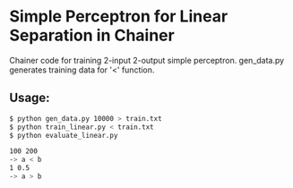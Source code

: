 # Simple Perceptron for Linear Separation in Chainer

Chainer code for training 2-input 2-output simple perceptron.
gen_data.py generates training data for '<' function.

## Usage:

```bash
$ python gen_data.py 10000 > train.txt
$ python train_linear.py < train.txt
$ python evaluate_linear.py
```

```bash
100 200
-> a < b
1 0.5
-> a > b
```

